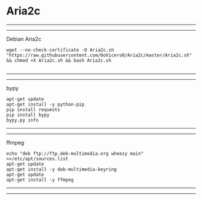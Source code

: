 # Aria2c
----------------------------------------------------------------------------
----------------------------------------------------------------------------
Debian Aria2c
```
wget --no-check-certificate -O Aria2c.sh "https://raw.githubusercontent.com/0oVicero0/Aria2c/master/Aria2c.sh" && chmod +X Aria2c.sh && bash Aria2c.sh
    
```
----------------------------------------------------------------------------
----------------------------------------------------------------------------
bypy
```
apt-get update
apt-get install -y python-pip
pip install requests
pip install bypy
bypy.py info

```
----------------------------------------------------------------------------
----------------------------------------------------------------------------
ffmpeg
```
echo "deb ftp://ftp.deb-multimedia.org wheezy main" >>/etc/apt/sources.list
apt-get update
apt-get install -y deb-multimedia-keyring
apt-get update
apt-get install -y ffmpeg

```
----------------------------------------------------------------------------
----------------------------------------------------------------------------

